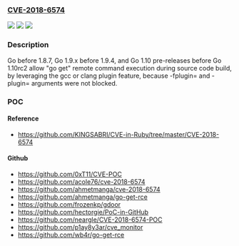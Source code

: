 ### [CVE-2018-6574](https://cve.mitre.org/cgi-bin/cvename.cgi?name=CVE-2018-6574)
![](https://img.shields.io/static/v1?label=Product&message=n%2Fa&color=blue)
![](https://img.shields.io/static/v1?label=Version&message=n%2Fa&color=blue)
![](https://img.shields.io/static/v1?label=Vulnerability&message=n%2Fa&color=brighgreen)

### Description

Go before 1.8.7, Go 1.9.x before 1.9.4, and Go 1.10 pre-releases before Go 1.10rc2 allow "go get" remote command execution during source code build, by leveraging the gcc or clang plugin feature, because -fplugin= and -plugin= arguments were not blocked.

### POC

#### Reference
- https://github.com/KINGSABRI/CVE-in-Ruby/tree/master/CVE-2018-6574

#### Github
- https://github.com/0xT11/CVE-POC
- https://github.com/acole76/cve-2018-6574
- https://github.com/ahmetmanga/cve-2018-6574
- https://github.com/ahmetmanga/go-get-rce
- https://github.com/frozenkp/gdoor
- https://github.com/hectorgie/PoC-in-GitHub
- https://github.com/neargle/CVE-2018-6574-POC
- https://github.com/p1ay8y3ar/cve_monitor
- https://github.com/wb4r/go-get-rce

